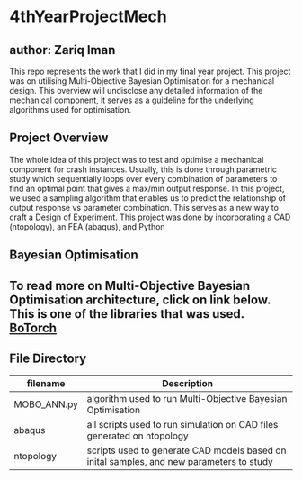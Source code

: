 # 4thYearProjectMech
author: Zariq Iman
---
This repo represents the work that I did in my final year project.
This project was on utilising Multi-Objective Bayesian Optimisation for a mechanical design.
This overview will undisclose any detailed information of the mechanical component, it serves as a guideline for the underlying algorithms used for optimisation.
## Project Overview
The whole idea of this project was to test and optimise a mechanical component for crash instances. Usually, this is done through parametric study which sequentially loops over every combination of parameters to find an optimal point that gives a max/min output response. In this project, we used a sampling algorithm that enables us to predict the relationship of output response vs parameter combination. This serves as a new way to craft a Design of Experiment.
This project was done by incorporating a CAD (ntopology), an FEA (abaqus), and Python

## Bayesian Optimisation
To read more on Multi-Objective Bayesian Optimisation architecture, click on link below. This is one of the libraries that was used.
[BoTorch](https://botorch.org/docs/multi_objective "BoTorch Documentation")
---
## File Directory
|filename|Description|
|---|---|
|MOBO_ANN.py|algorithm used to run Multi-Objective Bayesian Optimisation|
|abaqus|all scripts used to run simulation on CAD files generated on ntopology|
|ntopology|scripts used to generate CAD models based on inital samples, and new parameters to study|



